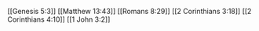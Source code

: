 [[Genesis 5:3]]
[[Matthew 13:43]]
[[Romans 8:29]]
[[2 Corinthians 3:18]]
[[2 Corinthians 4:10]]
[[1 John 3:2]]
